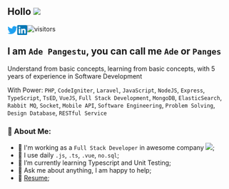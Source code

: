 ## Hollo <img src="https://media.giphy.com/media/hvRJCLFzcasrR4ia7z/giphy.gif" width="25px">

<a href="https://twitter.com/adepanges" alt="Ade Pangestu | Twitter">
  <img align="left" alt="Ade Pangestu | Twitter" width="22px" src="https://raw.githubusercontent.com/adepanges/adepanges/master/assets/twitter.svg" />
</a>
<a href="https://www.linkedin.com/in/adepanges">
  <img align="left" alt="Ade's LinkedIN" width="22px" src="https://raw.githubusercontent.com/adepanges/adepanges/master/assets/linkedin.svg" />
</a>

![visitors](https://visitor-badge.glitch.me/badge?page_id=adepanges.adepanges)

## I am ```Ade Pangestu```, you can call me ```Ade``` or ```Panges```
Understand from basic concepts, learning from basic concepts, with 5 years of experience in Software Development

With Power: `PHP`, `CodeIgniter`, `Laravel`, `JavaScript`, `NodeJS`, `Express`, `TypeScript`, `TsED`, `VueJS`, `Full Stack Development`, `MongoDB`, `ElasticSearch`, `Rabbit MQ`, `Socket`, `Mobile API`, `Software Engineering`, `Problem Solving`, `Design Database`, `RESTful Service`

### 🤵 About Me:
- 🏦 I'm working as a `Full Stack Developer` in awesome company
      <img src="https://media.giphy.com/media/WUlplcMpOCEmTGBtBW/giphy.gif" width="30">;
- 🤔 I use daily ```.js```, ```.ts```, ```.vue```, ```no.sql```;
- 🌱 I’m currently learning Typescript and Unit Testing;
- 💬 Ask me about anything, I am happy to help;
- 📝 [Resume](https://drive.google.com/file/d/10Qet4FOTub6n9Qh58DZ5gP_8f8-_SDwp/view);
